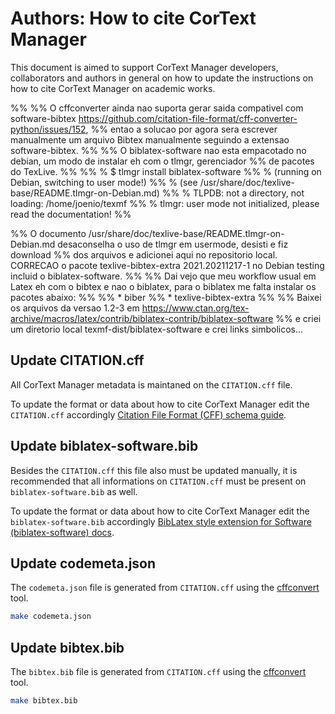 # Authors: How to cite CorText Manager

This document is aimed to support CorText Manager developers, collaborators and
authors in general on how to update the instructions on how to cite CorText
Manager on academic works.

%% 
%% O cffconverter ainda nao suporta gerar saida compativel com software-bibtex https://github.com/citation-file-format/cff-converter-python/issues/152,
%% entao a solucao por agora sera escrever manualmente um arquivo Bibtex manualmente seguindo a extensao software-bibtex.
%% 
%% O biblatex-software nao esta empacotado no debian, um modo de instalar eh com o tlmgr, gerenciador
%% de pacotes do TexLive.
%% 
%% % $ tlmgr install biblatex-software
%% % (running on Debian, switching to user mode!)
%% % (see /usr/share/doc/texlive-base/README.tlmgr-on-Debian.md)
%% % TLPDB: not a directory, not loading: /home/joenio/texmf
%% % tlmgr: user mode not initialized, please read the documentation!
%% 


%% O documento /usr/share/doc/texlive-base/README.tlmgr-on-Debian.md desaconselha o uso de tlmgr em usermode, desisti e fiz download
%% dos arquivos e adicionei aqui no repositorio local. CORRECAO o pacote texlive-bibtex-extra 2021.20211217-1 no Debian testing incluid o biblatex-software.
%% 
%% Dai vejo que meu workflow usual em Latex eh com o bibtex e nao o biblatex, para o biblatex me falta instalar os pacotes abaixo:
%% 
%% * biber
%% * texlive-bibtex-extra
%% 
%% Baixei os arquivos da versao 1.2-3 em https://www.ctan.org/tex-archive/macros/latex/contrib/biblatex-contrib/biblatex-software
%% e criei um diretorio local texmf-dist/biblatex-software e crei links simbolicos...

## Update CITATION.cff

All CorText Manager metadata is maintaned on the `CITATION.cff` file.

To update the format or data about how to cite CorText Manager edit the
`CITATION.cff` accordingly
[Citation File Format (CFF) schema guide][schema-guide].

## Update biblatex-software.bib

Besides the `CITATION.cff` this file also must be updated manually, it is
recommended that all informations on `CITATION.cff` must be present on
`biblatex-software.bib` as well.

To update the format or data about how to cite CorText Manager edit the
`biblatex-software.bib` accordingly
[BibLatex style extension for Software (biblatex-software) docs][biblatex-software].

## Update codemeta.json

The `codemeta.json` file is generated from `CITATION.cff` using the
[cffconvert][cff-converter] tool.

```sh
make codemeta.json
```

## Update bibtex.bib

The `bibtex.bib` file is generated from `CITATION.cff` using the
[cffconvert][cff-converter] tool.

```sh
make bibtex.bib
```

[schema-guide]: https://github.com/citation-file-format/citation-file-format/blob/main/schema-guide.md
[biblatex-software]: https://www.ctan.org/tex-archive/macros/latex/contrib/biblatex-contrib/biblatex-software
[cff-converter]: https://github.com/citation-file-format/cff-converter-python
